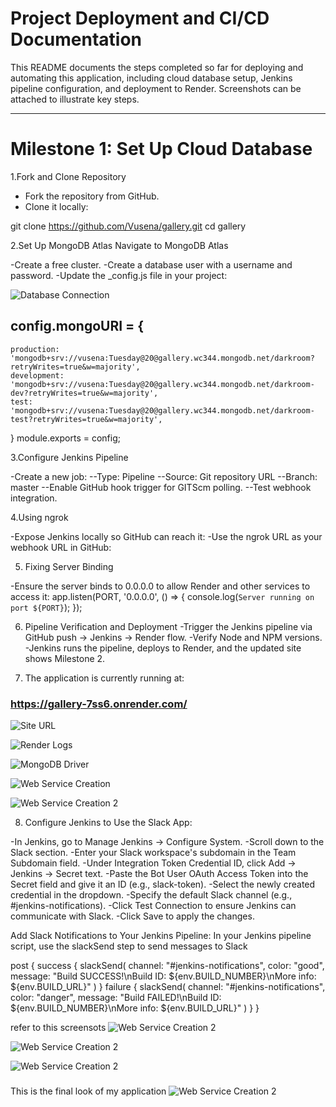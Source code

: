 # Project Deployment and CI/CD Documentation

This README documents the steps completed so far for deploying and automating this application, including cloud database setup, Jenkins pipeline configuration, and deployment to Render. Screenshots can be attached to illustrate key steps.

---

# Milestone 1: Set Up Cloud Database

1.Fork and Clone Repository
- Fork the repository from GitHub.
- Clone it locally:

git clone https://github.com/Vusena/gallery.git
cd gallery

2.Set Up MongoDB Atlas
Navigate to MongoDB Atlas

-Create a free cluster.
-Create a database user with a username and password.
-Update the _config.js file in your project:

![Database Connection](public/images/bconnection.png)

## config.mongoURI = {
    production: 'mongodb+srv://vusena:Tuesday@20@gallery.wc344.mongodb.net/darkroom?retryWrites=true&w=majority',
    development: 'mongodb+srv://vusena:Tuesday@20@gallery.wc344.mongodb.net/darkroom-dev?retryWrites=true&w=majority',
    test: 'mongodb+srv://vusena:Tuesday@20@gallery.wc344.mongodb.net/darkroom-test?retryWrites=true&w=majority',
}
module.exports = config;

3.Configure Jenkins Pipeline

-Create a new job:
--Type: Pipeline
--Source: Git repository URL
--Branch: master
--Enable GitHub hook trigger for GITScm polling.
--Test webhook integration.

4.Using ngrok

-Expose Jenkins locally so GitHub can reach it:
-Use the ngrok URL as your webhook URL in GitHub:

5. Fixing Server Binding

-Ensure the server binds to 0.0.0.0 to allow Render and other services to access it:
app.listen(PORT, '0.0.0.0', () => {
console.log(`Server running on port ${PORT}`);
});

6. Pipeline Verification and Deployment
-Trigger the Jenkins pipeline via GitHub push → Jenkins → Render flow.
-Verify Node and NPM versions.
-Jenkins runs the pipeline, deploys to Render, and the updated site shows Milestone 2.
 
7. The application is currently running at:
### https://gallery-7ss6.onrender.com/

![Site URL](public/images/siterul.png)

<!-- Other Screenshots -->
![Render Logs](public/images/renderlogs.png)

![MongoDB Driver](public/images/mongodbdriver.png)


![Web Service Creation](public/images/webservicecreation.png)


![Web Service Creation 2](public/images/webservicecreation2.png)

8. Configure Jenkins to Use the Slack App:

-In Jenkins, go to Manage Jenkins → Configure System.
-Scroll down to the Slack section.
-Enter your Slack workspace's subdomain in the Team Subdomain field.
-Under Integration Token Credential ID, click Add → Jenkins → Secret text.
-Paste the Bot User OAuth Access Token into the Secret field and give it an ID (e.g., slack-token).
-Select the newly created credential in the dropdown.
-Specify the default Slack channel (e.g., #jenkins-notifications).
-Click Test Connection to ensure Jenkins can communicate with Slack.
-Click Save to apply the changes.

Add Slack Notifications to Your Jenkins Pipeline:
In your Jenkins pipeline script, use the slackSend step to send messages to Slack

post {
success {
slackSend(
channel: "#jenkins-notifications",
color: "good",
message: "Build SUCCESS!\nBuild ID: ${env.BUILD_NUMBER}\nMore info: ${env.BUILD_URL}"
)
}
failure {
slackSend(
channel: "#jenkins-notifications",
color: "danger",
message: "Build FAILED!\nBuild ID: ${env.BUILD_NUMBER}\nMore info: ${env.BUILD_URL}"
)
}
}

refer to this screensots
![Web Service Creation 2](public/images/slack1.png)

![Web Service Creation 2](public/images/slack2.png)

![Web Service Creation 2](public/images/slack3.png)

###
This is the final look of my application
![Web Service Creation 2](public/images/finallook.png)